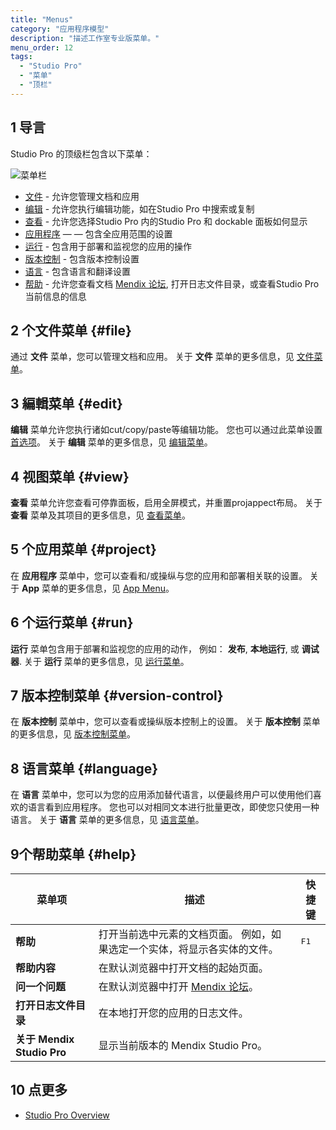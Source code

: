 ```yaml
---
title: "Menus"
category: "应用程序模型"
description: "描述工作室专业版菜单。"
menu_order: 12
tags:
  - "Studio Pro"
  - "菜单"
  - "顶栏"
---
```


## 1 导言

Studio Pro 的顶级栏包含以下菜单：

![菜单栏](attachments/menus/menu-bar.png)

* [文件](#file) - 允许您管理文档和应用
* [编辑](#edit) - 允许您执行编辑功能，如在Studio Pro 中搜索或复制
* [查看](#view) - 允许您选择Studio Pro 内的Studio Pro 和 dockable 面板如何显示
* [应用程序](#project) — — 包含全应用范围的设置
* [运行](#run) - 包含用于部署和监视您的应用的操作
* [版本控制](#version-control) - 包含版本控制设置
* [语言](#language) - 包含语言和翻译设置
* [帮助](#help)  - 允许您查看文档 [Mendix 论坛](https://forum.mendixcloud.com/index4.html), 打开日志文件目录，或查看Studio Pro 当前信息的信息

## 2 个文件菜单 {#file}

通过 **文件** 菜单，您可以管理文档和应用。 关于 **文件** 菜单的更多信息，见 [文件菜单](file-menu)。

## 3 編輯菜单 {#edit}

**编辑** 菜单允许您执行诸如cut/copy/paste等编辑功能。 您也可以通过此菜单设置 [首选项](preferences-dialog)。 关于 **编辑** 菜单的更多信息，见 [编辑菜单](edit-menu)。

## 4 视图菜单 {#view}

**查看** 菜单允许您查看可停靠面板，启用全屏模式，并重置projappect布局。 关于 **查看** 菜单及其项目的更多信息，见 [查看菜单](view-menu)。

## 5 个应用菜单 {#project}

在 **应用程序** 菜单中，您可以查看和/或操纵与您的应用和部署相关联的设置。 关于 **App** 菜单的更多信息，见 [App Menu](app-menu)。

## 6 个运行菜单 {#run}

**运行** 菜单包含用于部署和监视您的应用的动作， 例如： **发布**, **本地运行**, 或 **调试器**. 关于 **运行** 菜单的更多信息，见 [运行菜单](run-menu)。

## 7 版本控制菜单 {#version-control}

在 **版本控制** 菜单中，您可以查看或操纵版本控制上的设置。 关于 **版本控制** 菜单的更多信息，见 [版本控制菜单](version-control-menu)。

## 8 语言菜单 {#language}

在 **语言** 菜单中，您可以为您的应用添加替代语言，以便最终用户可以使用他们喜欢的语言看到应用程序。 您也可以对相同文本进行批量更改，即使您只使用一种语言。 关于 **语言** 菜单的更多信息，见 [语言菜单](translatable-texts)。

## 9个帮助菜单 {#help}

| 菜单项                      | 描述                                                                | 快捷键           |
| ------------------------ | ----------------------------------------------------------------- | ------------- |
| **帮助**                   | 打开当前选中元素的文档页面。 例如，如果选定一个实体，将显示各实体的文件。                             | <kbd>F1</kbd> |
| **帮助内容**                 | 在默认浏览器中打开文档的起始页面。                                                 |               |
| **问一个问题**                | 在默认浏览器中打开 [Mendix 论坛](https://forum.mendixcloud.com/index4.html)。 |               |
| **打开日志文件目录**             | 在本地打开您的应用的日志文件。                                                   |               |
| **关于 Mendix Studio Pro** | 显示当前版本的 Mendix Studio Pro。                                        |               |

## 10 点更多

* [Studio Pro Overview](studio-pro-overview)
